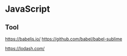 # JavaScript

## Tool

https://babeljs.io/
https://github.com/babel/babel-sublime

https://lodash.com/

